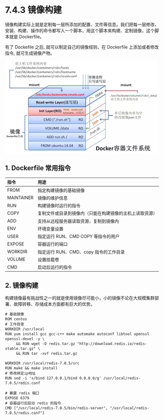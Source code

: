 # 7.4.3 镜像构建

镜像构建实际上就是定制每一层所添加的配置、文件等信息。我们把每一层修改、安装、构建、操作的命令都写入一个脚本，用这个脚本来构建、定制镜像，这个脚本就是 Dockerfile。

有了 Dockefile 之后, 就可以制定自己的镜像规则，在 Dockerfile 上添加或者修改指令, 就可生成镜像产物。

<div  align="center">
	<img src="../assets/docker-image.png" width = "500"  align=center />
</div>

## 1. Dockerfile 常用指令

|指令|用途|
|:--|:--|
|FROM| 指定构建镜像的基础镜像|
|MAINTAINER| 镜像的维护信息|
|RUN | 构建镜像时运行的指令|
|COPY| 复制文件或目录到镜像内（只能在构建镜像的主机上读取资源）|
|ADD| 支持从远程服务器读取资源，复制到镜像内|
|ENV| 环境变量设置|
|USER| 指定运行 RUN、CMD COPY 等指令的用户|
|EXPOSE| 容器运行的端口|
|WORKDIR| 指定运行 RUN、CMD、copy 指令的工作目录|
|VOLUME| 设置挂载卷|
|CMD| 启动后运行的指令|

## 2. 镜像构建

构建镜像最有挑战性之一的就是使用镜像尽可能小，小的镜像不论在大规模集群部署、故障转移、存储成本方面都有巨大的优势。

```
# 基础镜像
ROM centos
# 工作目录
WORKDIR /usr/local
RUN yum install gcc gcc-c++ make automake autoconf libtool openssl openssl-devel -y \
	 && RUN wget -O redis.tar.gz "http://download.redis.io/redis-stable.tar.gz" \
	 && RUN tar -xvf redis.tar.gz

WORKDIR /usr/local/redis-7.0.5/src
RUN make && make install
# 修改绑定ip地址
RUN sed -i 's/bind 127.0.0.1/bind 0.0.0.0/g' /usr/local/redis-7.0.5/redis.conf

# 暴露 redis 端口
EXPOSE 6379
# 容器运行后启动 redis 的指令
CMD ["/usr/local/redis-7.0.5/bin/redis-server", "/usr/local/redis-7.0.5/redis.conf"]
```
